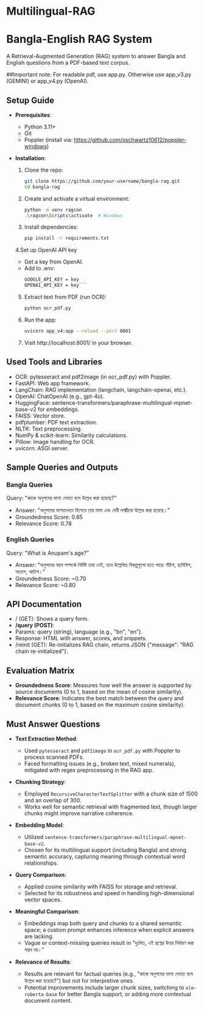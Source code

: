 # Multilingual-RAG

# Bangla-English RAG System

A Retrieval-Augmented Generation (RAG) system to answer Bangla and English questions from a PDF-based text corpus. 

##Important note:
For readable pdf, use app.py. Otherwise use app_v3.py (GEMINI) or app_v4.py (OpenAI).

## Setup Guide

- **Prerequisites**:
  - Python 3.11+
  - Git
  - Poppler (install via: https://github.com/oschwartz10612/poppler-windows)

- **Installation**:
  1. Clone the repo:
     ```bash
     git clone https://github.com/your-username/bangla-rag.git
     cd bangla-rag
     ```
  2. Create and activate a virtual environment:
     ```bash
     python -m venv ragcon
     .\ragcon\Scripts\activate  # Windows
     ```
  3. Install dependencies:
     ```bash
     pip install -r requirements.txt
     ```
  4.Set up OpenAI API key
    - Get a key from OpenAI.
    - Add to .env:
      ```bash
      GOOGLE_API_KEY = key
      OPENAI_API_KEY = key```
  5. Extract text from PDF (run OCR):
     ```bash
     python ocr_pdf.py
  6. Run the app:
     ```bash
     uvicorn app_v4:app --reload --port 8001
     ```
  7. Visit http://localhost:8001/ in your browser.


## Used Tools and Libraries
- OCR: pytesseract and pdf2image (in ocr_pdf.py) with Poppler.
- FastAPI: Web app framework.
- LangChain: RAG implementation (langchain, langchain-openai, etc.).
- OpenAI: ChatOpenAI (e.g., gpt-4o).
- HuggingFace: sentence-transformers/paraphrase-multilingual-mpnet-base-v2 for embeddings.
- FAISS: Vector store.
- pdfplumber: PDF text extraction.
- NLTK: Text preprocessing.
- NumPy & scikit-learn: Similarity calculations.
- Pillow: Image handling for OCR.
- uvicorn: ASGI server.


## Sample Queries and Outputs
### Bangla Queries
Query: "কাকে অনুপমের ভাগ্য দেবতা বলে উল্লেখ করা হয়েছে?"
- Answer: "অনুপমের ভাগ্যদেবতা হিসেবে তার মামা এবং দেবী লক্ষ্মীকে উল্লেখ করা হয়েছে।"
- Groundedness Score: 0.65
- Relevance Score: 0.78

### English Queries
Query: "What is Anupam's age?"
- Answer: "অনুপমের বয়স সম্পর্কে নির্দিষ্ট তথ্য নেই, তবে উল্লেখিত বিকল্পগুলো হতে পারে: পঁচিশ, ছাবিবিশ, সাতাশ, আটাশ।"
- Groundedness Score: ~0.70
- Relevance Score: ~0.80


## API Documentation
- / (GET): Shows a query form.
-  **/query (POST)**:
  - Params: query (string), language (e.g., "bn", "en").
  - Response: HTML with answer, scores, and snippets.
- /reinit (GET): Re-initializes RAG chain, returns JSON {"message": "RAG chain re-initialized"}.


## Evaluation Matrix
- **Groundedness Score**: Measures how well the answer is supported by source documents (0 to 1, based on the mean of cosine similarity).
- **Relevance Score**: Indicates the best match between the query and document chunks (0 to 1, based on the maximum cosine similarity).

## Must Answer Questions

- **Text Extraction Method**:
  - Used `pytesseract` and `pdf2image` in `ocr_pdf.py` with Poppler to process scanned PDFs.
  - Faced formatting issues (e.g., broken text, mixed numerals), mitigated with regex preprocessing in the RAG app.

- **Chunking Strategy**:
  - Employed `RecursiveCharacterTextSplitter` with a chunk size of 1500 and an overlap of 300.
  - Works well for semantic retrieval with fragmented text, though larger chunks might improve narrative coherence.

- **Embedding Model**:
  - Utilized `sentence-transformers/paraphrase-multilingual-mpnet-base-v2`.
  - Chosen for its multilingual support (including Bangla) and strong semantic accuracy, capturing meaning through contextual word relationships.

- **Query Comparison**:
  - Applied cosine similarity with FAISS for storage and retrieval.
  - Selected for its robustness and speed in handling high-dimensional vector spaces.

- **Meaningful Comparison**:
  - Embeddings map both query and chunks to a shared semantic space; a custom prompt enhances inference when explicit answers are lacking.
  - Vague or context-missing queries result in "দুঃখিত, এই প্রশ্নের উত্তর নির্ধারণ করা সম্ভব নয়।"

- **Relevance of Results**:
  - Results are relevant for factual queries (e.g., "কাকে অনুপমের ভাগ্য দেবতা বলে উল্লেখ করা হয়েছে?") but not for interpretive ones.
  - Potential improvements include larger chunk sizes, switching to `xlm-roberta-base` for better Bangla support, or adding more contextual document content.
